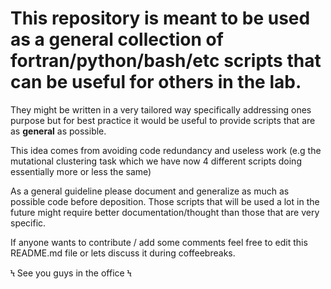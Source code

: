# This repository is meant to be used as a general collection of fortran/python/bash/etc scripts that can be useful for others in the lab. 

They might be written in a very tailored way specifically addressing ones purpose but for best practice it would be useful to provide scripts that are as **general** as possible. 

This idea comes from avoiding code redundancy and useless work (e.g the mutational clustering task which we have now 4 different scripts doing essentially more or less the same)

As a general guideline please document and generalize as much as possible code before deposition.
Those scripts that will be used a lot in the future might require better documentation/thought than those that are very specific.

If anyone wants to contribute / add some comments feel free to edit this README.md file or lets discuss it during coffeebreaks.

Ϟ See you guys in the office Ϟ 
